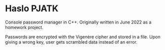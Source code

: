 # Haslo PJATK

Console password manager in C++. Originally written in June 2022 as a homework
project.

Passwords are encrypted with the Vigenère cipher and stored in a file. Upon
giving a wrong key, user gets scrambled data instead of an error.
